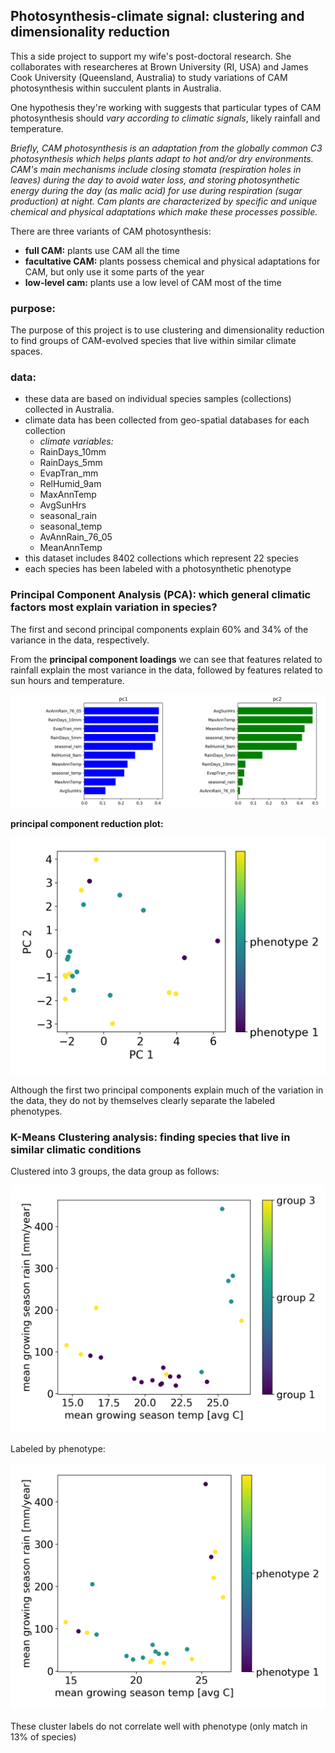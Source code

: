 ## Photosynthesis-climate signal: clustering and dimensionality reduction
 This a side project to support my wife's post-doctoral research. She collaborates with researcheres at Brown University (RI, USA) and James Cook University (Queensland, Australia) to study variations of CAM photosynthesis within succulent plants in Australia.

  One hypothesis they're working with suggests that particular types of CAM photosynthesis should _vary according to climatic signals_, likely rainfall and temperature.

 _Briefly, CAM photosynthesis is an adaptation from the globally common C3 photosynthesis which helps plants adapt to hot and/or dry environments. CAM's main mechanisms include closing stomata (respiration holes in leaves) during the day to avoid water loss, and storing photosynthetic energy during the day (as malic acid) for use during respiration (sugar production) at night. Cam plants are characterized by specific and unique chemical and physical adaptations which make these processes possible._

 There are three variants of CAM photosynthesis:
  - __full CAM:__ plants use CAM all the time
  - __facultative CAM:__ plants possess chemical and physical adaptations for CAM, but only use it some parts of the year
  - __low-level cam:__ plants use a low level of CAM most of the time

### purpose:
 The purpose of this project is to use clustering and dimensionality reduction to find groups of CAM-evolved species that live within similar climate spaces.

### data:
  - these data are based on individual species samples (collections) collected in Australia.
  - climate data has been collected from geo-spatial databases for each collection
      - _climate variables:_
      - RainDays_10mm
      - RainDays_5mm
      - EvapTran_mm
      - RelHumid_9am
      - MaxAnnTemp
      - AvgSunHrs
      - seasonal_rain
      - seasonal_temp
      - AvAnnRain_76_05
      - MeanAnnTemp
  - this dataset includes 8402 collections which represent 22 species
  - each species has been labeled with a photosynthetic phenotype

### Principal Component Analysis (PCA): which general climatic factors most explain variation in species?
The first and second principal components explain 60% and 34% of the variance in the data, respectively.

From the __principal component loadings__ we can see that features related to rainfall explain the most variance in the data, followed by features related to sun hours and temperature.

<img alt="pca loadings" src="/figs/pc1_pc2_components.png" size="300">

__principal component reduction plot:__

<img alt="pca xplot" src="/figs/pca_crossplot.png" size="300">

Although the first two principal components explain much of the variation in the data, they do not by themselves clearly separate the labeled phenotypes.

### K-Means Clustering analysis: finding species that live in similar climatic conditions

Clustered into 3 groups, the data group as follows:

<img alt="cluster" src="/figs/temp_precip_growseason.png" size="300">

Labeled by phenotype:

<img alt="cluster" src="/figs/temp_precip_growseason_pheno.png" size="300">

These cluster labels do not correlate well with phenotype (only match in 13% of species)
